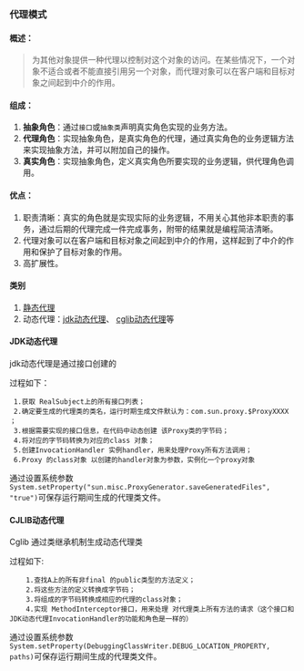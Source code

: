 ### 代理模式

#### 概述：
> 为其他对象提供一种代理以控制对这个对象的访问。在某些情况下，一个对象不适合或者不能直接引用另一个对象，而代理对象可以在客户端和目标对象之间起到中介的作用。

#### 组成：
1. **抽象角色**：通过```接口```或```抽象类```声明真实角色实现的业务方法。
2. **代理角色**：实现抽象角色，是真实角色的代理，通过真实角色的业务逻辑方法来实现抽象方法，并可以附加自己的操作。
3. **真实角色**：实现抽象角色，定义真实角色所要实现的业务逻辑，供代理角色调用。
#### 优点：
1. 职责清晰：真实的角色就是实现实际的业务逻辑，不用关心其他非本职责的事务，通过后期的代理完成一件完成事务，附带的结果就是编程简洁清晰。
2. 代理对象可以在客户端和目标对象之间起到中介的作用，这样起到了中介的作用和保护了目标对象的作用。
3. 高扩展性。

#### 类别
1. [静态代理](../src/proxy/ProxyTest.java)
2. 动态代理：[jdk动态代理](../src/proxy/JdkProxyTest.java)、 [cglib动态代理](../src/proxy/CglibProxyTest.java)等

#### JDK动态代理
jdk动态代理是通过接口创建的
 
 过程如下：
 
     1.获取 RealSubject上的所有接口列表；
     2.确定要生成的代理类的类名，运行时期生成文件默认为：com.sun.proxy.$ProxyXXXX ；
     3.根据需要实现的接口信息，在代码中动态创建 该Proxy类的字节码；
     4.将对应的字节码转换为对应的class 对象；
     5.创建InvocationHandler 实例handler，用来处理Proxy所有方法调用；
     6.Proxy 的class对象 以创建的handler对象为参数，实例化一个proxy对象
  
 通过设置系统参数```System.setProperty("sun.misc.ProxyGenerator.saveGeneratedFiles", "true")```可保存运行期间生成的代理类文件。
    
#### CJLIB动态代理
 Cglib 通过类继承机制生成动态代理类
  
  过程如下:
  
        1.查找A上的所有非final 的public类型的方法定义；
        2.将这些方法的定义转换成字节码；
        3.将组成的字节码转换成相应的代理的class对象；
        4.实现 MethodInterceptor接口，用来处理 对代理类上所有方法的请求（这个接口和JDK动态代理InvocationHandler的功能和角色是一样的）
 通过设置系统参数```System.setProperty(DebuggingClassWriter.DEBUG_LOCATION_PROPERTY, paths)```可保存运行期间生成的代理类文件。